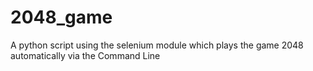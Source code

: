 # 2048_game
A python script using the selenium module which plays the game 2048 automatically via the Command Line
